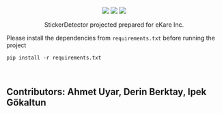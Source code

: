 
<p align="center">

<img src="https://img.shields.io/badge/build-success-brightgreen"/>

<img src="https://img.shields.io/badge/development-ongoing-brightgreen"/>
  
<img src="https://img.shields.io/badge/PRs-welcome-brightgreen.svg"/>
  

<p align= "center">
 StickerDetector projected prepared for eKare Inc.
  </p>

Please install the dependencies from <code>requirements.txt</code> before running the project

<code>pip install -r requirements.txt</code>

<br>

</p>

<h2> Contributors: Ahmet Uyar, Derin Berktay, Ipek Gökaltun</h2>

